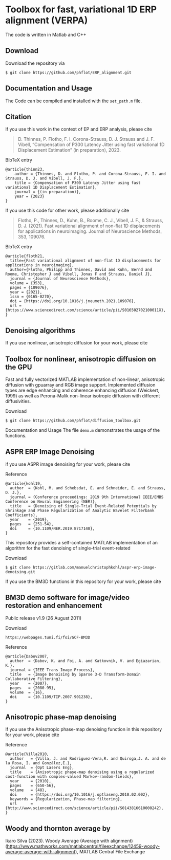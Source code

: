# Toolbox for fast, variational 1D ERP alignment (VERPA)

The code is written in Matlab and C++

## Download

Download the repository via
```
$ git clone https://github.com/phflot/ERP_alignment.git
```


## Documentation and Usage

The Code can be compiled and installed with the ```set_path.m``` file. 

## Citation

If you use this work in the context of EP and ERP analysis, please cite

> D. Thinnes, P. Flotho, F. I. Corona-Strauss, D. J. Strauss and J. F. Vibell, “Compensation of P300 Latency Jitter using fast variational 1D Displacement Estimation” (in preparation), 2023. 

BibTeX entry
```
@article{thinn23,
    author = {Thinnes, D. and Flotho, P. and Corona-Strauss, F. I. and Strauss, D. J. and Vibell, J. F.},
    title = {Compensation of P300 Latency Jitter using fast variational 1D Displacement Estimation},
    journal = {(in preparation)},
    year = {2023}
}
```

If you use this code for other work, please additionally cite
  
> Flotho, P., Thinnes, D., Kuhn, B., Roome, C. J., Vibell, J. F., & Strauss, D. J. (2021). Fast variational alignment of non-flat 1D displacements for applications in neuroimaging. Journal of Neuroscience Methods, 353, 109076.

BibTeX entry
```
@article{floth21,
  title={Fast variational alignment of non-flat 1D displacements for applications in neuroimaging},
  author={Flotho, Philipp and Thinnes, David and Kuhn, Bernd and Roome, Christopher J and Vibell, Jonas F and Strauss, Daniel J},
  journal = {Journal of Neuroscience Methods},
  volume = {353},
  pages = {109076},
  year = {2021},
  issn = {0165-0270},
  doi = {https://doi.org/10.1016/j.jneumeth.2021.109076},
  url = {https://www.sciencedirect.com/science/article/pii/S016502702100011X},
}
```



## Denoising algorithms
If you use nonlinear, anisotropic diffusion for your work, please cite

## Toolbox for nonlinear, anisotropic diffusion on the GPU
Fast and fully vectorized MATLAB implementation of non-linear, anisotropic diffusion with gpuarray and RGB image support. 
Implemented diffusion types are edge enhancing and coherence enhancing diffusion (Weickert, 1999) as well as Perona-Malik non-linear isotropic diffusion with different diffusivities. 

Download
```
$ git clone https://github.com/phflot/diffusion_toolbox.git
```

Documentation and Usage
The file ```demo.m``` demonstrates the usage of the functions. 

## ASPR ERP Image Denoising
if you use ASPR image denoising for your work, please cite 

Reference
```
@article{kohl19,
  author  = {Kohl, M. and Schebsdat, E. and Schneider, E. and Strauss, D. J.},
  journal = {Conference proceedings: 2019 9th International IEEE/EMBS Conference on Neural Engineering (NER)},
  title   = {Denoising of Single-Trial Event-Related Potentials by Shrinkage and Phase Regularization of Analytic Wavelet Filterbank Coefficients},
  year    = {2019},
  pages   = {251-54},
  doi     = {10.1109/NER.2019.8717148},
}
```

This repository provides a self-contained MATLAB implementation of an algorithm for the fast denoising of single-trial event-related 

Download
```
$ git clone https://gitlab.com/manuelchristophkohl/aspr-erp-image-denoising.git
```

If you use the BM3D functions in this repository for your work, please cite

## BM3D demo software for image/video restoration and enhancement  
Public release v1.9 (26 August 2011) 

Download
```
https://webpages.tuni.fi/foi/GCF-BM3D
```

Reference
```
@article{Dabov2007,
  author  = {Dabov, K. and Foi, A. and Katkovnik, V. and Egiazarian, K.},
  journal = {IEEE Trans Image Process},
  title   = {Image Denoising by Sparse 3-D Transform-Domain Collaborative Filtering},
  year    = {2007},
  pages   = {2080-95},
  volume  = {16},
  doi     = {10.1109/TIP.2007.901238},
}
```

## Anisotropic phase-map denoising
If you use the Anisotropic phase-map denoising function in this repository for your work, please cite

Reference
```
@article{Villa2010,
  author   = {Villa, J. and Rodriguez-Vera,R. and Quiroga,J. A. and de la Rosa, I. and González,E.},
  journal  = {Opt Lasers Eng},
  title    = {Anisotropic phase-map denoising using a regularized cost-function with complex-valued Markov-random-fields},
  year     = {2010},
  pages    = {650-56},
  volume   = {48},
  doi      = {https://doi.org/10.1016/j.optlaseng.2010.02.002},
  keywords = {Regularization, Phase-map filtering},
  url      = {http://www.sciencedirect.com/science/article/pii/S0143816610000242},
}
```

## Woody and thornton average by
Ikaro Silva (2023). Woody Average (Average with alignment)
(https://www.mathworks.com/matlabcentral/fileexchange/12459-woody-average-average-with-alignment), MATLAB Central File Exchange
